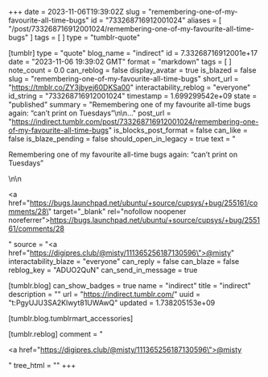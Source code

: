 +++
date = 2023-11-06T19:39:02Z
slug = "remembering-one-of-my-favourite-all-time-bugs"
id = "733268716912001024"
aliases = [ "/post/733268716912001024/remembering-one-of-my-favourite-all-time-bugs" ]
tags = [ ]
type = "tumblr-quote"

[tumblr]
type = "quote"
blog_name = "indirect"
id = 7.33268716912001e+17
date = "2023-11-06 19:39:02 GMT"
format = "markdown"
tags = [ ]
note_count = 0.0
can_reblog = false
display_avatar = true
is_blazed = false
slug = "remembering-one-of-my-favourite-all-time-bugs"
short_url = "https://tmblr.co/ZY3jbyej60DKSa00"
interactability_reblog = "everyone"
id_string = "733268716912001024"
timestamp = 1.699299542e+09
state = "published"
summary = "Remembering one of my favourite all-time bugs again: “can’t print on Tuesdays”\n\n..."
post_url = "https://indirect.tumblr.com/post/733268716912001024/remembering-one-of-my-favourite-all-time-bugs"
is_blocks_post_format = false
can_like = false
is_blaze_pending = false
should_open_in_legacy = true
text = "<p>Remembering one of my favourite all-time bugs again: “can’t print on Tuesdays”</p>\n\n<p><a href=\"https://bugs.launchpad.net/ubuntu/+source/cupsys/+bug/255161/comments/28\" target=\"_blank\" rel=\"nofollow noopener noreferrer\">https://bugs.launchpad.net/ubuntu/+source/cupsys/+bug/255161/comments/28</a></p>"
source = "<a href=\"https://digipres.club/@misty/111365256187130596\">@misty</a>"
interactability_blaze = "everyone"
can_reply = false
can_blaze = false
reblog_key = "ADUO2QuN"
can_send_in_message = true

[tumblr.blog]
can_show_badges = true
name = "indirect"
title = "indirect"
description = ""
url = "https://indirect.tumblr.com/"
uuid = "t:PgyUJU3SA2Klwyt81UWAwQ"
updated = 1.738205153e+09

[tumblr.blog.tumblrmart_accessories]

[tumblr.reblog]
comment = "<p><a href=\"https://digipres.club/@misty/111365256187130596\">@misty</a></p>"
tree_html = ""
+++
